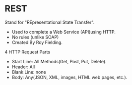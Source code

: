 # REST

Stand for "REpresentational State Transfer".

* Used to complete a Web Service (API)using HTTP. 
* No rules (unlike SOAP)
* Created By Roy Fielding.

4 HTTP Request Parts 
* Start Line: All Methods(Get, Post, Put, Delete).
* Header: All 
* Blank Line: none
* Body: Any(JSON, XML, images, HTML web pages, etc.).

